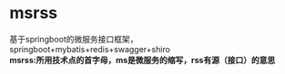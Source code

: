 # msrss
基于springboot的微服务接口框架，springboot+mybatis+redis+swagger+shiro  
**msrss:所用技术点的首字母，ms是微服务的缩写，rss有源（接口）的意思**

